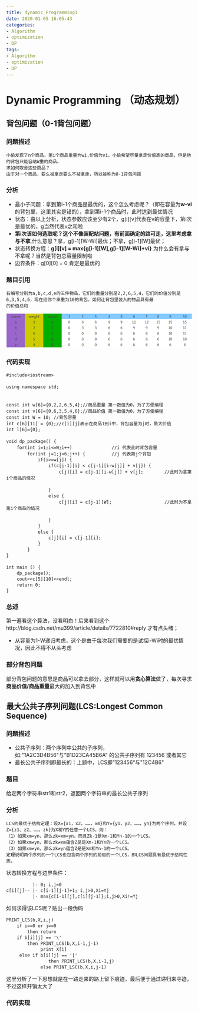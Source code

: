 ```yaml
---
title: dynamic_Programming1
date: 2020-01-05 16:05:43
categories:
- Algorithm
- optimization
- DP
tags:
- Algorithm
- optimization
- DP
---
```


# Dynamic Programming （动态规划）


## 背包问题（0-1背包问题）

### 问题描述  
```
小偷发现了n个商品，第i个商品重量为wi,价值为vi。小偷希望尽量拿走价值高的商品，但是他的背包只能容纳W重的商品。  
求如何取舍这些商品？   
由于对一个商品，要么被拿走要么不被拿走，所以被称为0-1背包问题
```
### 分析
- 最小子问题：拿到第i-1个商品是最优的，这个怎么考虑呢？（即在容量为**w-vi**的背包里，这里其实是错的），拿到第i-1个商品时，此时达到最优情况
- 状态：由以上分析，状态参数应该至少有2个，g\[i]\[v]代表在v的容量下，第i次是最优的，g当然代表v之和啦
- **第i次该如何选取呢？**这个不像装配站问题，有前面确定的路可走，这里考虑**拿与不拿**,什么意思？拿，g\[i-1]\[W-Wi]最优；不拿，g\[i-1]\[W]最优；
- 状态转换方程：**g\[i]\[v] = max{g\[i-1]\[W],g\[i-1]\[W-Wi]+vi}** 为什么会有拿与不拿呢？当然是背包总容量限制啦
- 边界条件：g\[0]\[0] = 0 肯定是最优的

### 题目引用 
```
有编号分别为a,b,c,d,e的五件物品，它们的重量分别是2,2,6,5,4，它们的价值分别是6,3,5,4,6，现在给你个承重为10的背包，如何让背包里装入的物品具有最  
的价值总和
```
![](dynamic_Programming1/package.png)

### 代码实现
```
#include<iostream>

using namespace std;


const int w[6]={0,2,2,6,5,4};//商品重量 第一数值为0，为了方便编程
const int v[6]={0,6,3,5,4,6};//商品价值 第一数值为0，为了方便编程
const int W = 10; //背包容量
int c[6][11] = {0};//c[i][j]表示在商品1到i中，背包容量为j时，最大价值
int l[6]={0};

void dp_package() {
    for(int i=1;i<=W;i++)               //i 代表此时背包容量
        for(int j=1;j<6;j++) {          //j 代表第j个背包
            if(i>=w[j]) {
                if(c[j-1][i] < c[j-1][i-w[j]] + v[j]) {
                    c[j][i] = c[j-1][i-w[j]] + v[j];        //此时为拿第i个商品的情况
                    
                }
                else {
                    c[j][i] = c[j-1][W];                    //此时为不拿第i个商品的情况
    
                } 
            }
            else {
                c[j][i] = c[j-1][i];                         
            }           
        }
}

int main () {
    dp_package();
    cout<<c[5][10]<<endl;
    return 0;
}
```
### 总述
第一遍看这个算法，没看明白！后来看到这个http://blog.csdn.net/mu399/article/details/7722810#reply 才有点头绪；  
- 从容量为1-W递归考虑，这个是由于每次我们需要的是试探i-Wi时的最优情况，因此不得不从头考虑  

### 部分背包问题  
部分背包问题的意思是商品可以拿去部分，这样就可以用**贪心算法**做了，每次寻求**商品价值/商品重量**最大的加入到背包中


## 最大公共子序列问题(LCS:Longest Common Sequence)

### 问题描述
- 公共子序列：两个序列中公共的子序列，如:"1A2C3D4B56"与"B1D23CA45B6A" 的公共子序列有 123456 或者其它
- 最长公共子序列即最长的：上题中，LCS即”123456“与"12C4B6"

### 题目
给定两个字符串str1和str2，返回两个字符串的最长公共子序列

### 分析
```
LCS的最优子结构定理：设X={x1，x2，……，xm}和Y={y1，y2，……，yn}为两个序列，并设Z={z1、z2、……，zk}为X和Y的任意一个LCS，则：
（1）如果xm=yn，那么zk=xm=yn，而且Zk-1是Xm-1和Yn-1的一个LCS。
（2）如果xm≠yn，那么zk≠xm蕴含Z是是Xm-1和Yn的一个LCS。
（3）如果xm≠yn，那么zk≠yn蕴含Z是是Xm和Yn-1的一个LCS。
定理说明两个序列的一个LCS也包含两个序列的前缀的一个LCS，即LCS问题具有最优子结构性质。
```
状态转换方程与边界条件：
```
          |- 0; i,j=0
c[i][j]-- |- c[i-1][j-1]+1; i,j>0,Xi=Yj
          |- max{c[i-1][j],c[i][j-1]};i,j>0,Xi!=Yj

```
如何求得该LCS呢？贴出一段伪码
```
PRINT_LCS(b,X,i,j)
    if i==0 or j==0
        then return
    if b[i][j] == '\'
        then PRINT_LCS(b,X,i-1,j-1)
             print X[i]
     else if b[i][j] == '|'
                then PRINT_LCS(b,X,i-1,j)
             else PRINT_LSC(b,X,i,j-1)
```
这里分析了一下思想就是在一路走来的路上留下痕迹，最后便于通过递归来寻迹，不过这样开销太大了

### 代码实现























